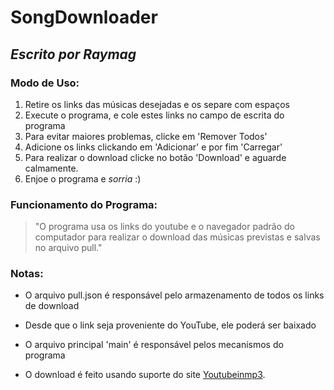 # **SongDownloader**
## _Escrito por **Raymag**_

### **Modo de Uso:**
1. Retire os links das músicas desejadas e os separe com espaços
2. Execute o programa, e cole estes links no campo de escrita do programa
3. Para evitar maiores problemas, clicke em 'Remover Todos'
4. Adicione os links clickando em 'Adicionar' e por fim 'Carregar'
5. Para realizar o download clicke no botão 'Download' e aguarde calmamente.
6. Enjoe o programa e _sorria_ :)

### **Funcionamento do Programa:**
> "O programa usa os links do youtube e o navegador padrão do computador para realizar
o download das músicas previstas e salvas no arquivo pull."

### **Notas:**
* O arquivo pull.json é responsável pelo armazenamento de todos os links de download
* Desde que o link seja proveniente do YouTube, ele poderá ser baixado
* O arquivo principal 'main' é responsável pelos mecanismos do programa

* O download é feito usando suporte do site [Youtubeinmp3](www.youtubeinmp3.com).
